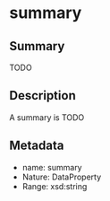 # summary

## Summary

TODO

## Description

A summary is TODO

## Metadata

- name: summary
- Nature: DataProperty
- Range: xsd:string

